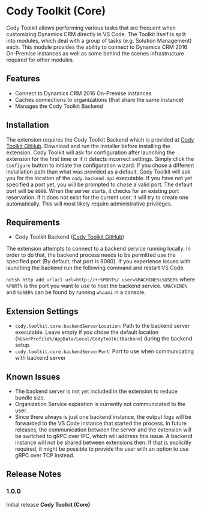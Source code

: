 # Cody Toolkit (Core)

Cody Toolkit allows performing various tasks that are frequent when customizing Dynamics CRM directly in VS Code. The Toolkit itself is split into modules, which deal with a group of tasks (e.g. Solution Management) each. This module provides the ability to connect to Dynamics CRM 2016 On-Premise instances as well as some behind the scenes infrastructure required for other modules.

## Features

-   Connect to Dynamics CRM 2016 On-Premise instances
-   Caches connections to organizations (that share the same instance)
-   Manages the Cody Toolkit Backend

## Installation

The extension requires the Cody Toolkit Backend which is provided at [Cody Toolkit GitHub](https://github.com/oliver-tressler/Cody-Toolkit/releases). Download and run the installer before installing the extension. Cody Toolkit will ask for configuration after launching the extension for the first time or if it detects incorrect settings. Simply click the `Configure` button to initiate the configuration wizard.
If you chose a different installation path than what was provided as a default, Cody Toolkit will ask you for the location of the `cody.backend.api` executable.
If you have not yet specified a port yet, you will be prompted to chose a valid port. The default port will be `8080`. When the server starts, it checks for an existing port reservation. If it does not exist for the current user, it will try to create one automatically. This will most likely require administrative privileges.

## Requirements

-   Cody Toolkit Backend ([Cody Toolkit GitHub](https://github.com/oliver-tressler/Cody-Toolkit/releases))

The extension attempts to connect to a backend service running locally. In order to do that, the backend process needs to be permitted use the specified port (By default, that port is 8080). If you experience issues with launching the backend run the following command and restart VS Code.

`netsh http add urlacl url=http://+:%PORT%/ user=%MACHINE%\%USER%` where `%PORT%` is the port you want to use to
host the backend service. `%MACHINE%` and `%USER%` can be found by running `whoami` in a console.

## Extension Settings

-   `cody.toolkit.core.backendServerLocation`: Path to the backend server executable. Leave empty if you chose the default location (`%UserProfile%/AppData/Local/CodyToolkitBackend`) during the backend setup.
-   `cody.toolkit.core.backendServerPort`: Port to use when communicating with backend server

## Known Issues

-   The backend server is not yet included in the extension to reduce bundle size.
-   Organization Service expiration is currently not communicated to the user.
-   Since there always is just one backend instance, the output logs will be forwarded to the VS Code instance that started the process. In future releases, the communication between the server and the extension will be switched to gRPC over IPC, which will address this issue. A backend instance will not be shared between extensions then. If that is explicitly required, it might be possible to provide the user with an option to use gRPC over TCP instead.

## Release Notes

### 1.0.0

Initial release **Cody Toolkit (Core)**
